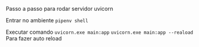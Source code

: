 Passo a passo para rodar servidor uvicorn

Entrar no ambiente `pipenv shell`

Executar comando    `uvicorn.exe main:app`
                    `uvicorn.exe main:app --reaload` Para fazer auto reload